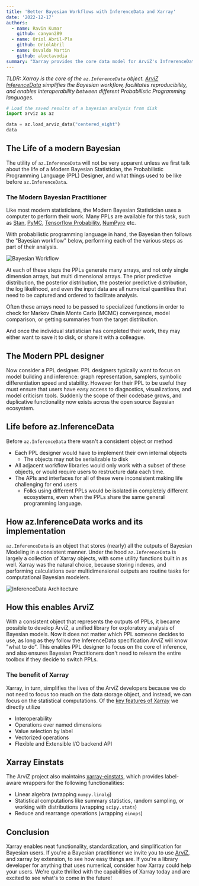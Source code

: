 ```yaml
---
title: 'Better Bayesian Workflows with InferenceData and Xarray'
date: '2022-12-17'
authors:
  - name: Ravin Kumar
    github: canyon289
  - name: Oriol Abril-Pla
    github: OriolAbril
  - name: Osvaldo Martin
    github: aloctavodia
summary: "Xarray provides the core data model for ArviZ's InfrerenceData structure"
---
```


_TLDR: Xarray is the core of the `az.InferenceData` object. [ArviZ InferenceData](https://python.arviz.org/en/stable/api/generated/arviz.InferenceData.html) simplifies the Bayesian workflow, facilitates reproducibility, and enables interoperability between different Probabilistic Programming languages._


```python
# Load the saved results of a bayesian analysis from disk
import arviz as az

data = az.load_arviz_data("centered_eight")
data
```


## The Life of a modern Bayesian

The utility of `az.InferenceData` will not be very apparent unless we first talk about the life of a Modern Bayesian Statistician,
the Probabilistic Programming Language (PPL) Designer, and what things used to be like before `az.InferenceData`.

### The Modern Bayesian Practitioner

Like most modern statisticians, the Modern Bayesian Statistician uses a computer to perform their work.
Many PPLs are available for this task, such as [Stan](https://mc-stan.org/),
[PyMC](https://www.pymc.io/), [Tensorflow Probability](https://www.tensorflow.org/probability), [NumPyro](http://pyro.ai/numpyro/) etc.

With probabilistic programming language in hand, the Bayesian then follows the "Bayesian workflow" below, performing each of the various steps
as part of their analysis.

![Bayesian Workflow](https://bayesiancomputationbook.com/_images/Bayesian_workflow.png)

At each of these steps the PPLs generate many arrays, and not only single dimension arrays, but multi dimensional arrays.
The prior predictive distribution, the posterior distribution, the posterior predictive distribution, the log likelihood, and even the input data
are all numerical quantities that need to be captured and ordered to facilitate analysis.

Often these arrays need to be passed to specialized functions in order to check for Markov Chain Monte Carlo (MCMC) convergence, model comparison, or getting summaries from the target distribution.

And once the individual statistician has completed their work, they may either want to save it to disk,
or share it with a colleague.

## The Modern PPL designer

Now consider a PPL designer. PPL designers typically want to focus on model building and inference: graph representation, samplers, symbolic differentiation speed and stability.
However for their PPL to be useful they must ensure that users have easy access to diagnostics,
visualizations, and model criticism tools.
Suddenly the scope of their codebase grows, and duplicative functionality now exists across
the open source Bayesian ecosystem.

## Life before az.InferenceData

Before `az.InferenceData` there wasn't a consistent object or method

- Each PPL designer would have to implement their own internal objects
  - The objects may not be serializable to disk
- All adjacent workflow libraries would only work with a subset of these objects, or would require users to restructure data each time.
- The APIs and interfaces for all of these were inconsistent making life challenging for end users
  - Folks using different PPLs would be isolated in completely different ecosystems, even when the PPLs share the same general programming language.

## How az.InferenceData works and its implementation

`az.InferenceData` is an object that stores (nearly) all the outputs of Bayesian Modeling in a consistent manner.
Under the hood `az.InferenceData` is largely a collection of Xarray objects, with some utility functions built in as well.
Xarray was the natural choice, because storing indexes, and performing calculations
over multidimensional outputs are routine tasks for computational Bayesian modelers.

![InferenceData Architecture](https://python.arviz.org/en/stable/_images/InferenceDataStructure.png)

## How this enables ArviZ

With a consistent object that represents the outputs of PPLs, it became possible to develop ArviZ,
a unified library for exploratory analysis of Bayesian models.
Now it does not matter which PPL someone decides to use,
as long as they follow the InferenceData specification ArviZ will know "what to do".
This enables PPL designer to focus on the core of inference,
and also ensures Bayesian Practitioners don't need to relearn the entire toolbox if they decide to switch PPLs.

### The benefit of Xarray

Xarray, in turn, simplifies the lives of the ArviZ developers because we do not need to focus too much on the data storage object, and instead, we can focus on the statistical computations.
Of the [key features of Xarray](https://xarray.dev/#features) we directly utilize

- Interoperability
- Operations over named dimensions
- Value selection by label
- Vectorized operations
- Flexible and Extensible I/O backend API

## Xarray Einstats

The ArviZ project also maintains [xarray-einstats](https://einstats.python.arviz.org/en/latest/), which provides label-aware wrappers for the following functionalities:

- Linear algebra (wrapping `numpy.linalg`)
- Statistical computations like summary statistics, random sampling, or working with distributions (wrapping `scipy.stats`)
- Reduce and rearrange operations (wrapping `einops`)

## Conclusion

Xarray enables neat functionality, standardization, and simplification for Bayesian users.
If you're a Bayesian practitioner we invite you to use [ArviZ](https://python.arviz.org/), and xarray by extension, to see how easy things are.
If you're a library developer for anything that uses numerical, consider how Xarray could help your users.
We're quite thrilled with the capabilities of Xarray today and are excited to see what's to come in the future!
